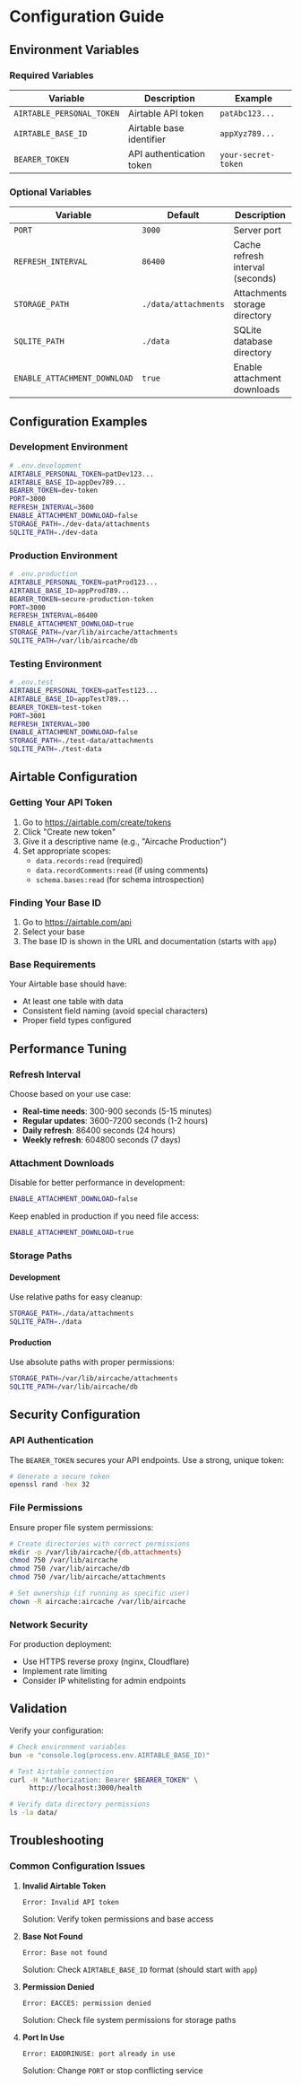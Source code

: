 # Configuration Guide

## Environment Variables

### Required Variables

| Variable | Description | Example |
|----------|-------------|---------|
| `AIRTABLE_PERSONAL_TOKEN` | Airtable API token | `patAbc123...` |
| `AIRTABLE_BASE_ID` | Airtable base identifier | `appXyz789...` |
| `BEARER_TOKEN` | API authentication token | `your-secret-token` |

### Optional Variables

| Variable | Default | Description |
|----------|---------|-------------|
| `PORT` | `3000` | Server port |
| `REFRESH_INTERVAL` | `86400` | Cache refresh interval (seconds) |
| `STORAGE_PATH` | `./data/attachments` | Attachments storage directory |
| `SQLITE_PATH` | `./data` | SQLite database directory |
| `ENABLE_ATTACHMENT_DOWNLOAD` | `true` | Enable attachment downloads |

## Configuration Examples

### Development Environment
```bash
# .env.development
AIRTABLE_PERSONAL_TOKEN=patDev123...
AIRTABLE_BASE_ID=appDev789...
BEARER_TOKEN=dev-token
PORT=3000
REFRESH_INTERVAL=3600
ENABLE_ATTACHMENT_DOWNLOAD=false
STORAGE_PATH=./dev-data/attachments
SQLITE_PATH=./dev-data
```

### Production Environment
```bash
# .env.production
AIRTABLE_PERSONAL_TOKEN=patProd123...
AIRTABLE_BASE_ID=appProd789...
BEARER_TOKEN=secure-production-token
PORT=3000
REFRESH_INTERVAL=86400
ENABLE_ATTACHMENT_DOWNLOAD=true
STORAGE_PATH=/var/lib/aircache/attachments
SQLITE_PATH=/var/lib/aircache/db
```

### Testing Environment
```bash
# .env.test
AIRTABLE_PERSONAL_TOKEN=patTest123...
AIRTABLE_BASE_ID=appTest789...
BEARER_TOKEN=test-token
PORT=3001
REFRESH_INTERVAL=300
ENABLE_ATTACHMENT_DOWNLOAD=false
STORAGE_PATH=./test-data/attachments
SQLITE_PATH=./test-data
```

## Airtable Configuration

### Getting Your API Token

1. Go to https://airtable.com/create/tokens
2. Click "Create new token"
3. Give it a descriptive name (e.g., "Aircache Production")
4. Set appropriate scopes:
   - `data.records:read` (required)
   - `data.recordComments:read` (if using comments)
   - `schema.bases:read` (for schema introspection)

### Finding Your Base ID

1. Go to https://airtable.com/api
2. Select your base
3. The base ID is shown in the URL and documentation (starts with `app`)

### Base Requirements

Your Airtable base should have:
- At least one table with data
- Consistent field naming (avoid special characters)
- Proper field types configured

## Performance Tuning

### Refresh Interval

Choose based on your use case:
- **Real-time needs**: 300-900 seconds (5-15 minutes)
- **Regular updates**: 3600-7200 seconds (1-2 hours)
- **Daily refresh**: 86400 seconds (24 hours)
- **Weekly refresh**: 604800 seconds (7 days)

### Attachment Downloads

Disable for better performance in development:
```bash
ENABLE_ATTACHMENT_DOWNLOAD=false
```

Keep enabled in production if you need file access:
```bash
ENABLE_ATTACHMENT_DOWNLOAD=true
```

### Storage Paths

#### Development
Use relative paths for easy cleanup:
```bash
STORAGE_PATH=./data/attachments
SQLITE_PATH=./data
```

#### Production
Use absolute paths with proper permissions:
```bash
STORAGE_PATH=/var/lib/aircache/attachments
SQLITE_PATH=/var/lib/aircache/db
```

## Security Configuration

### API Authentication

The `BEARER_TOKEN` secures your API endpoints. Use a strong, unique token:

```bash
# Generate a secure token
openssl rand -hex 32
```

### File Permissions

Ensure proper file system permissions:
```bash
# Create directories with correct permissions
mkdir -p /var/lib/aircache/{db,attachments}
chmod 750 /var/lib/aircache
chmod 750 /var/lib/aircache/db
chmod 750 /var/lib/aircache/attachments

# Set ownership (if running as specific user)
chown -R aircache:aircache /var/lib/aircache
```

### Network Security

For production deployment:
- Use HTTPS reverse proxy (nginx, Cloudflare)
- Implement rate limiting
- Consider IP whitelisting for admin endpoints

## Validation

Verify your configuration:

```bash
# Check environment variables
bun -e "console.log(process.env.AIRTABLE_BASE_ID)"

# Test Airtable connection
curl -H "Authorization: Bearer $BEARER_TOKEN" \
     http://localhost:3000/health

# Verify data directory permissions
ls -la data/
```

## Troubleshooting

### Common Configuration Issues

1. **Invalid Airtable Token**
   ```
   Error: Invalid API token
   ```
   Solution: Verify token permissions and base access

2. **Base Not Found**
   ```
   Error: Base not found
   ```
   Solution: Check `AIRTABLE_BASE_ID` format (should start with `app`)

3. **Permission Denied**
   ```
   Error: EACCES: permission denied
   ```
   Solution: Check file system permissions for storage paths

4. **Port In Use**
   ```
   Error: EADDRINUSE: port already in use
   ```
   Solution: Change `PORT` or stop conflicting service